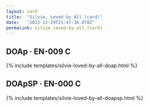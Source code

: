 ```yaml
---
layout: card
title:  "Silvie, Loved by All (card)"
date:   "2022-12-29T21:47:36.078Z"
permalink: silvie-loved-by-all_(card)
---
```


## DOAp &middot; EN-009 C

{% include templates/silvie-loved-by-all-doap.html %}


## DOApSP &middot; EN-000 C

{% include templates/silvie-loved-by-all-doapsp.html %}
